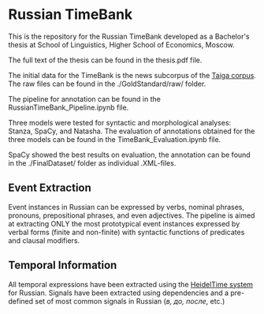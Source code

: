 # Russian TimeBank

This is the repository for the Russian TimeBank developed as a Bachelor's thesis at School of Linguistics, Higher School of Economics, Moscow.

The full text of the thesis can be found in the thesis.pdf file.

The initial data for the TimeBank is the news subcorpus of the [Taiga corpus](https://tatianashavrina.github.io/taiga_site/). The raw files can be found in the ./GoldStandard/raw/ folder.

The pipeline for annotation can be found in the RussianTimeBank_Pipeline.ipynb file.

Three models were tested for syntactic and morphological analyses: Stanza, SpaCy, and Natasha. The evaluation of annotations obtained for the three models can be found in the TimeBank_Evaluation.ipynb file.

SpaCy showed the best results on evaluation, the annotation can be found in the ./FinalDataset/ folder as individual .XML-files.

## Event Extraction
Event instances in Russian can be expressed by verbs, nominal phrases, pronouns, prepositional phrases, and even adjectives. The pipeline is aimed at extracting ONLY the most prototypical event instances expressed by verbal forms (finite and non-finite) with syntactic functions of predicates and clausal modifiers.

## Temporal Information
All temporal expressions have been extracted using the [HeidelTime system](https://github.com/HeidelTime/heideltime) for Russian. 
Signals have been extracted using dependencies and a pre-defined set of most common signals in Russian (_в, до, после_, etc.)


